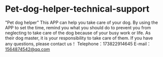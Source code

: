 # Pet-dog-helper-technical-support
"Pet dog helper"  This APP can help you take care of your dog. By using the APP to set the time, remind you what you should do to prevent you from neglecting to take care of the dog because of your busy work or life. As their dog master, it is your responsibility to take care of them.
If you have any questions, please contact us！
Telephone：173822914645  E-mail：1564874542@qq.com
